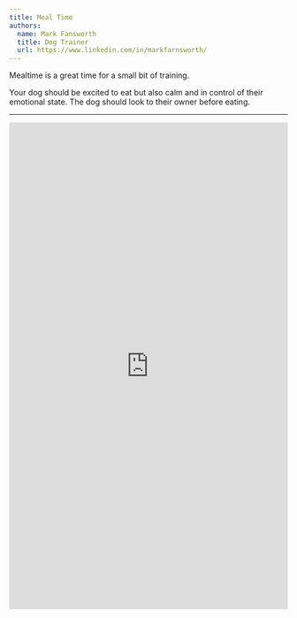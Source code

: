 ```yaml
---
title: Meal Time
authors:
  name: Mark Fansworth
  title: Dog Trainer
  url: https://www.linkedin.com/in/markfarnsworth/
---
```

Mealtime is a great time for a small bit of training.

Your dog should be excited to eat but also calm and in control of their
emotional state. The dog should look to their owner before eating.

<hr/>

<iframe
allowfullscreen
frameborder="0"
height="881"
src="https://www.youtube.com/embed/EpLlNLWCkQU"
title="Meal time"
width="100%"
/>
